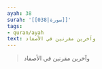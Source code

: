 ```yaml
---
ayah: 38
surah: '[[038|سورة]]'
tags:
- quran/ayah
text: وآخرين مقرنين في الأصفاد
---
```

> وآخرين مقرنين في الأصفاد
